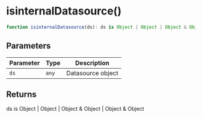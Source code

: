 # isinternalDatasource()

```ts
function isinternalDatasource(ds): ds is Object | Object | Object & Object | Object & Object
```

## Parameters

| Parameter | Type | Description |
| ------ | ------ | ------ |
| `ds` | `any` | Datasource object |

## Returns

ds is Object \| Object \| Object & Object \| Object & Object
